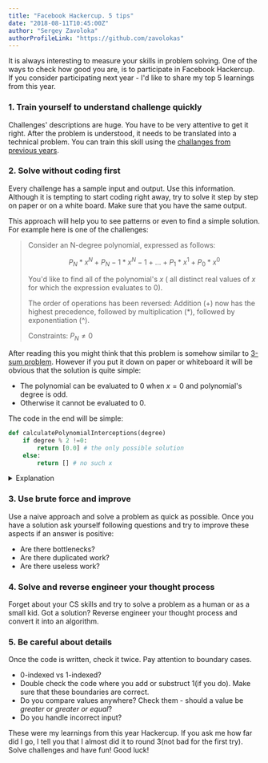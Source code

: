 ```yaml
---
title: "Facebook Hackercup. 5 tips"
date: "2018-08-11T10:45:00Z"
author: "Sergey Zavoloka"
authorProfileLink: "https://github.com/zavolokas"
---
```


It is always interesting to measure your skills in problem solving. One of the ways to check how good you are, is to participate in Facebook Hackercup. If you consider participating next year - I'd like to share my top 5 learnings from this year.

### 1. Train yourself to understand challenge quickly 
Challenges' descriptions are huge. You have to be very attentive to get it right. After the problem is understood, it needs to be translated into a technical problem. You can train this skill using the [challanges from previous years](https://www.facebook.com/hackercup/past_rounds/1825579961046099/).

### 2. Solve without coding first
Every challenge has a sample input and output. Use this information. Although it is tempting to start coding right away, try to solve it step by step on paper or on a white board. Make sure that you have the same output. 

This approach will help you to see patterns or even to find a simple solution. For example here is one of the challenges:

>Consider an N-degree polynomial, expressed as follows:
>
>$$P_N * x^N + P_N-1 * x^N-1 + ... + P_1 * x^1 + P_0 * x^0$$
>
>You'd like to find all of the polynomial's $x$ ( 
>all distinct real values of $x$ for which the expression evaluates to $0$).
>
>The order of operations has been reversed: Addition ($+$) now has 
>the highest precedence, followed by multiplication ($*$), followed by exponentiation (^). 
>
>Constraints: $P_N ≠ 0$

After reading this you might think that this problem is somehow similar to [3-sum problem](https://en.wikipedia.org/wiki/3SUM). However if you put it down on paper or whiteboard it will be obvious that the solution is quite simple:
- The polynomial can be evaluated to $0$ when $x = 0$ and polynomial's degree is odd.
- Otherwise it cannot be evaluated to $0$.

The code in the end will be simple:

```python
def calculatePolynomialInterceptions(degree)
    if degree % 2 !=0:
        return [0.0] # the only possible solution
    else:
        return [] # no such x
```

<details><summary>Explanation</summary>
<p>

It might take some time to realise how a polynomial would look like after applying new operations order. It is better to take something like $N=3$ and write it down as:


$P_3 * x$ ^ $3 + P_2 * x$ ^ $2 + P_1 * x$ ^ $1 + P_0 * x$ ^ 0

According to the order of operations it should look as following:

$(P_3 * x)$ ^ $((3 + P_2) * x)$ ^ $((2 + P_1) * x)$ ^ $((1 + P_0) * x)$ ^ $0$

From that we can see that we have $(P_3 * x)$ as a base and the rest as an exponent. We will refer to the exponent as $a$:

$a = ((3 + P_2) * x)$ ^ $((2 + P_1) * x)$ ^ $((1 + P_0) * x)$ ^ $0$

and will get the expression:

$$P_3 * x ^ a = 0$$ 

Since $P_3 ≠ 0$ according to the problem description, the polynomial can be evaluated to $0$ only and only when $x = 0$ and $a ≠ 0$. 

We have found the $x$ and the only thing we need to do is to make sure that $a ≠ 0$, otherwise $P_3 * 0^0 = P_3$. 

Let's take a look at $a$. Since $x = 0$, we will get:

$a = ((3 + P_2) * 0)$ ^ $((2 + P_1) * 0)$ ^ $((1 + P_0) * 0)$ ^ $0$

$a = 0$ ^ $0$ ^ $0$ ^ $0$

$a = 1$

The answer is that the *3rd-degree* polynomial does evaluate to $0$ only and only when $x = 0$. However if it would be *2nd-degree* polynomial, it does not evaluate to $0$ for any real value $x$:

$a = 0$ ^ $0$ ^ $0$

$a = 0$

$P_2 * x^0 = P_2 * 1 = P_2 (≠ 0)$

It turns out that the final solution of this problem is quite easy - we just need to check whether the polynomial degree is odd, and if it is so then it can be evaluated to $0$ when $x = 0$.

</p>
</details>

### 3. Use brute force and improve
Use a naive approach and solve a problem as quick as possible. Once you have a solution ask yourself following questions and try to improve these aspects if an answer is positive:
- Are there bottlenecks?
- Are there duplicated work? 
- Are there useless work?

### 4. Solve and reverse engineer your thought process
Forget about your CS skills and try to solve a problem as a human or as a small kid. Got a solution? Reverse engineer your thought process and convert it into an algorithm.

### 5. Be careful about details
Once the code is written, check it twice. Pay attention to boundary cases. 
- 0-indexed vs 1-indexed? 
- Double check the code where you add or substruct 1(if you do). Make sure that these boundaries are correct.
- Do you compare values anywhere? Check them - should a value be *greater* or *greater or equal*?
- Do you handle incorrect input?

These were my learnings from this year Hackercup. If you ask me how far did I go, I tell you that I almost did it to round 3(not bad for the first try). Solve challenges and have fun! Good luck!